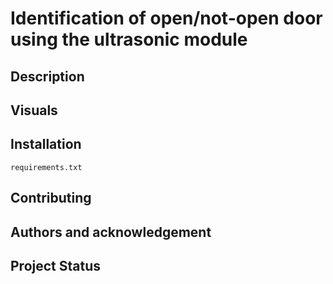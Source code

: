 # Identification of open/not-open door using the ultrasonic module

## Description

## Visuals

## Installation
    requirements.txt

## Contributing

## Authors and acknowledgement

## Project Status
